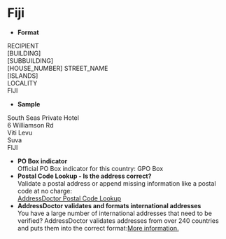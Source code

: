 Fiji
====

- **Format**

RECIPIENT  
[BUILDING]  
[SUBBUILDING]  
[HOUSE_NUMBER] STREET_NAME  
[ISLANDS]  
LOCALITY  
FIJI
- **Sample**

South Seas Private Hotel  
6 Williamson Rd  
Viti Levu  
Suva  
FIJI
- **PO Box indicator**  
Official PO Box indicator for this country: GPO Box
- **Postal Code Lookup - Is the address correct?**  
Validate a postal address or append missing information like a postal code at no charge:  
[AddressDoctor Postal Code Lookup](http://lookup.addressdoctor.com/lookup/default.aspx?lang=en&country=FJI)
- **AddressDoctor validates and formats international addresses**  
You have a large number of international addresses that need to be verified? AddressDoctor validates addresses from over 240 countries and puts them into the correct format:[More information.](index.php?id=31&L=1)